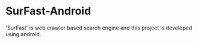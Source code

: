 # SurFast-Android
'SurFast' is web crawler based search engine and this project is developed using android.
